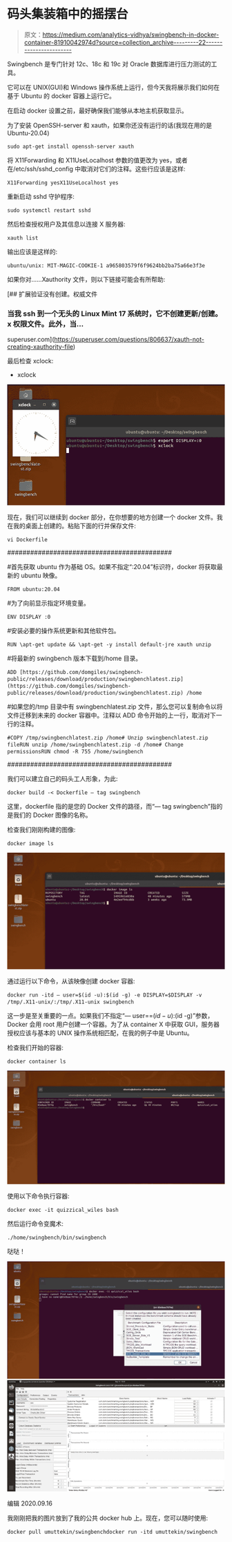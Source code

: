 # 码头集装箱中的摇摆台

> 原文：<https://medium.com/analytics-vidhya/swingbench-in-docker-container-81910042974d?source=collection_archive---------22----------------------->

Swingbench 是专门针对 12c、18c 和 19c 对 Oracle 数据库进行压力测试的工具。

它可以在 UNIX(GUI)和 Windows 操作系统上运行，但今天我将展示我们如何在基于 Ubuntu 的 docker 容器上运行它。

在启动 docker 设置之前，最好确保我们能够从本地主机获取显示。

为了安装 OpenSSH-server 和 xauth，如果你还没有运行的话(我现在用的是 Ubuntu-20.04)

```
sudo apt-get install openssh-server xauth
```

将 X11Forwarding 和 X11UseLocalhost 参数的值更改为 yes，或者在/etc/ssh/sshd_config 中取消对它们的注释。这些行应该是这样:

```
X11Forwarding yesX11UseLocalhost yes
```

重新启动 sshd 守护程序:

```
sudo systemctl restart sshd
```

然后检查授权用户及其信息以连接 X 服务器:

```
xauth list
```

输出应该是这样的:

```
ubuntu/unix: MIT-MAGIC-COOKIE-1 a965803579f6f9624bb2ba75a66e3f3e
```

如果你对……Xauthority 文件，则以下链接可能会有所帮助:

[](https://superuser.com/questions/806637/xauth-not-creating-xauthority-file) [## 扩展验证没有创建。权威文件

### 当我 ssh 到一个无头的 Linux Mint 17 系统时，它不创建更新/创建。x 权限文件。此外，当…

superuser.com](https://superuser.com/questions/806637/xauth-not-creating-xauthority-file) 

最后检查 xclock:

*   xclock

![](img/9253a83b516bc5803dfcb6c76bcc024f.png)

现在，我们可以继续到 docker 部分，在你想要的地方创建一个 docker 文件。我在我的桌面上创建的。粘贴下面的行并保存文件:

```
vi Dockerfile
```

###########################################

#首先获取 ubuntu 作为基础 OS。如果不指定“:20.04”标识符，docker 将获取最新的 ubuntu 映像。

```
FROM ubuntu:20.04
```

#为了向前显示指定环境变量。

```
ENV DISPLAY :0
```

#安装必要的操作系统更新和其他软件包。

```
RUN \apt-get update && \apt-get -y install default-jre xauth unzip
```

#将最新的 swingbench 版本下载到/home 目录。

```
ADD [https://github.com/domgiles/swingbench-public/releases/download/production/swingbenchlatest.zip](https://github.com/domgiles/swingbench-public/releases/download/production/swingbenchlatest.zip) /home
```

#如果您的/tmp 目录中有 swingbenchlatest.zip 文件，那么您可以复制命令以将文件迁移到未来的 docker 容器中。注释以 ADD 命令开始的上一行，取消对下一行的注释。

```
#COPY /tmp/swingbenchlatest.zip /home# Unzip swingbenchlatest.zip fileRUN unzip /home/swingbenchlatest.zip -d /home# Change permissionsRUN chmod -R 755 /home/swingbench
```

###########################################

我们可以建立自己的码头工人形象，为此:

```
docker build -< Dockerfile — tag swingbench
```

这里，dockerfile 指的是您的 Docker 文件的路径，而“— tag swingbench”指的是我们的 Docker 图像的名称。

检查我们刚刚构建的图像:

```
docker image ls
```

![](img/0b6520eb5daf94de8dfa29cfd4c1357f.png)

通过运行以下命令，从该映像创建 docker 容器:

```
docker run -itd — user=$(id -u):$(id -g) -e DISPLAY=$DISPLAY -v /tmp/.X11-unix/:/tmp/.X11-unix swingbench
```

这一步是至关重要的一点。如果我们不指定“— user==$(id -u):$(id -g)”参数，Docker 会用 root 用户创建一个容器。为了从 container X 中获取 GUI，服务器授权应该与基本的 UNIX 操作系统相匹配，在我的例子中是 Ubuntu。

检查我们开始的容器:

```
docker container ls
```

![](img/1c6b6f82d0beb9284ef299f905b2a161.png)

使用以下命令执行容器:

```
docker exec -it quizzical_wiles bash
```

然后运行命令变魔术:

```
./home/swingbench/bin/swingbench
```

哒哒！

![](img/689dd43d3e844d6700237bf0530be894.png)![](img/8a4664e13c6365f048175489cc915fc6.png)

编辑 2020.09.16

我刚刚把我的图片放到了我的公共 docker hub 上。现在，您可以随时使用:

```
docker pull umuttekin/swingbenchdocker run -itd umuttekin/swingbench
```